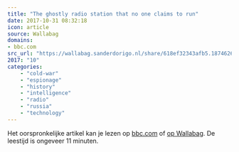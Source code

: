 ```yaml
---
title: "The ghostly radio station that no one claims to run"
date: 2017-10-31 08:32:18
icon: article
source: Wallabag
domains:
- bbc.com
src_url: "https://wallabag.sanderdorigo.nl/share/618ef32343afb5.18746268"
2017: "10"
categories:
    - "cold-war"
    - "espionage"
    - "history"
    - "intelligence"
    - "radio"
    - "russia"
    - "technology"
---
```

Het oorspronkelijke artikel kan je lezen op [bbc.com](http://www.bbc.com/future/story/20170801-the-ghostly-radio-station-that-no-one-claims-to-run) of [op Wallabag](https://wallabag.sanderdorigo.nl/share/618ef32343afb5.18746268). De leestijd is ongeveer 11 minuten.